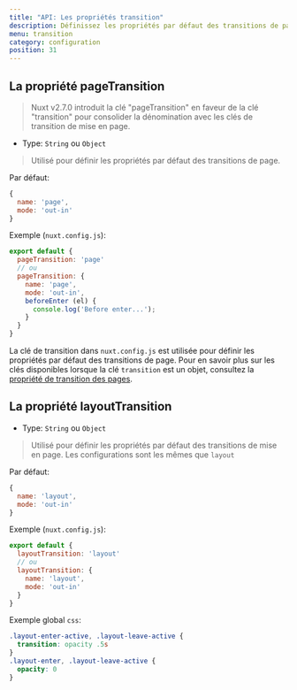 ```yaml
---
title: "API: Les propriétés transition"
description: Définissez les propriétés par défaut des transitions de page et de mise en page.
menu: transition
category: configuration
position: 31
---
```


## La propriété pageTransition

> Nuxt v2.7.0 introduit la clé "pageTransition" en faveur de la clé "transition" pour consolider la dénomination avec les clés de transition de mise en page.

- Type: `String` ou `Object`

> Utilisé pour définir les propriétés par défaut des transitions de page.

Par défaut:
```js
{
  name: 'page',
  mode: 'out-in'
}
```

Exemple (`nuxt.config.js`):

```js
export default {
  pageTransition: 'page'
  // ou
  pageTransition: {
    name: 'page',
    mode: 'out-in',
    beforeEnter (el) {
      console.log('Before enter...');
    }
  }
}
```

La clé de transition dans `nuxt.config.js` est utilisée pour définir les propriétés par défaut des transitions de page. 
Pour en savoir plus sur les clés disponibles lorsque la clé `transition` est un objet, consultez la [propriété de transition des pages](/api/pages-transition#object).

## La propriété layoutTransition

- Type: `String` ou `Object`

> Utilisé pour définir les propriétés par défaut des transitions de mise en page. Les configurations sont les mêmes que `layout`

Par défaut:

```js
{
  name: 'layout',
  mode: 'out-in'
}
```

Exemple (`nuxt.config.js`):

```js
export default {
  layoutTransition: 'layout'
  // ou
  layoutTransition: {
    name: 'layout',
    mode: 'out-in'
  }
}
```

Exemple global `css`:

```css
.layout-enter-active, .layout-leave-active {
  transition: opacity .5s
}
.layout-enter, .layout-leave-active {
  opacity: 0
}
```
